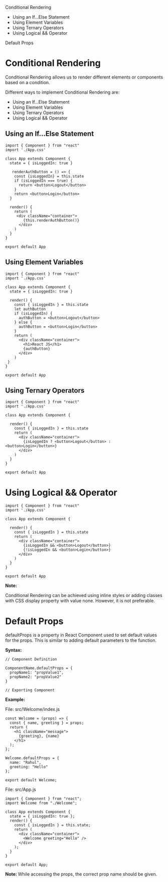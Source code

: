 Conditional Rendering

- Using an If...Else Statement
- Using Element Variables
- Using Ternary Operators
- Using Logical && Operator

Default Props

# Conditional Rendering

Conditional Rendering allows us to render different elements or components based
on a condition.

Different ways to implement Conditional Rendering are:

- Using an If...Else Statement
- Using Element Variables
- Using Ternary Operators
- Using Logical && Operator

## Using an If...Else Statement

```
import { Component } from "react"
import './App.css'

class App extends Component {
  state = { isLoggedIn: true }

   renderAuthButton = () => {
    const {isLoggedIn} = this.state
    if (isLoggedIn === true) {
      return <button>Logout</button>
    }
    return <button>Login</button>
  }

  render() {
    return (
     <div className="container">
        {this.renderAuthButton()}
      </div>
    )
  }
}

export default App
```

## Using Element Variables

```
import { Component } from "react"
import './App.css'

class App extends Component {
  state = { isLoggedIn: true }

  render() {
    const { isLoggedIn } = this.state
    let authButton
    if (isLoggedIn) {
      authButton = <button>Logout</button>
    } else {
      authButton = <button>Login</button>
    }
    return (
      <div className="container">
        <h1>React JS</h1>
        {authButton}
      </div>
    )
 }
}

export default App
```

## Using Ternary Operators

```
import { Component } from "react"
import './App.css'

class App extends Component {

  render() {
    const { isLoggedIn } = this.state
    return (
      <div className="container">
        {isLoggedIn ? <button>Logout</button> : <button>Login</button>}
      </div>
    )
  }
}

export default App
```

# Using Logical && Operator

```
import { Component } from "react"
import './App.css'

class App extends Component {

  render() {
    const { isLoggedIn } = this.state
    return (
      <div className="container">
        {isLoggedIn && <button>Logout</button>}
        {!isLoggedIn && <button>Login</button>}
      </div>
    )
  }
}

export default App
```

<b>Note: </b>

Conditional Rendering can be achieved using inline styles or adding classes with
CSS display property with value none. However, it is not preferable.

# Default Props

defaultProps is a property in React Component used to set default values for the
props. This is similar to adding default parameters to the function.

<b>Syntax: </b>

```
// Component Definition

ComponentName.defaultProps = {
  propName1: "propValue1",
  propName2: "propValue2"
}

// Exporting Component
```

<b>Example: </b>

File: src/Welcome/index.js

```
const Welcome = (props) => {
  const { name, greeting } = props;
  return (
    <h1 className="message">
      {greeting}, {name}
    </h1>
  );
};

Welcome.defaultProps = {
  name: "Rahul",
  greeting: "Hello"
};

export default Welcome;
```

File: src/App.js

```
import { Component } from "react";
import Welcome from "./Welcome";

class App extends Component {
  state = { isLoggedIn: true };
  render() {
    const { isLoggedIn } = this.state;
    return (
      <div className="container">
        <Welcome greeting="Hello" />
      </div>
    );
  }
}

export default App;
```

<b>Note: </b> While accessing the props, the correct prop name should be given.
